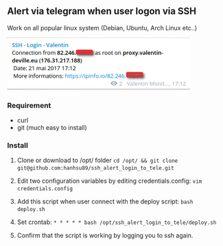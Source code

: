## Alert via telegram when user logon via SSH

Work on all popular linux system (Debian, Ubuntu, Arch Linux etc..)

![Example](msg.png)

### Requirement
- curl
- git (much easy to install)

### Install
1) Clone or download to /opt/ folder
```cd /opt/ && git clone git@github.com:hanhsu89/ssh_alert_login_to_tele.git```

2) Edit two configuration variables by editing credentials.config:
```vim credentials.config```

3) Add this script when user connect with the deploy script:
```bash deploy.sh```

4) Set crontab: ```* * * * * bash /opt/ssh_alert_login_to_tele/deploy.sh```

5) Confirm that the script is working by logging you to ssh again.

